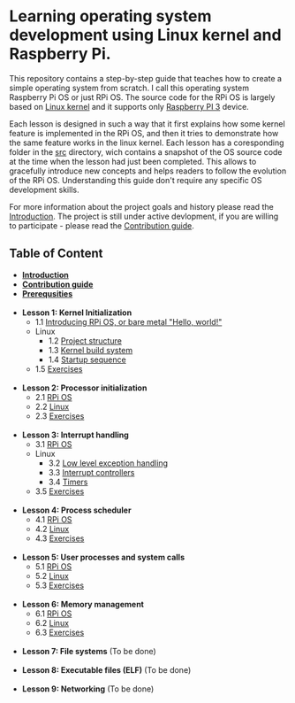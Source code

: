 # Learning operating system development using Linux kernel and Raspberry Pi.

This repository contains a step-by-step guide that teaches how to create a simple operating system from scratch. I call this operating system Raspberry Pi OS or just RPi OS. The source code for the RPi OS is largely based on [Linux kernel](https://github.com/torvalds/linux) and it supports only [Raspberry PI 3](https://www.raspberrypi.org/products/raspberry-pi-3-model-b/) device. 

Each lesson is designed in such a way that it first explains how some kernel feature is implemented in the RPi OS, and then it tries to demonstrate how the same feature works in the linux kernel. Each lesson has a coresponding folder in the [src](https://github.com/s-matyukevich/raspberry-pi-os/tree/master/src) directory, wich contains a snapshot of the OS source code at the time when the lesson had just been completed. This allows to gracefully introduce new concepts and helps readers to follow the evolution of the RPi OS. Understanding this guide don't require any specific OS development skills.

For more information about the project goals and history please read the [Introduction](https://github.com/s-matyukevich/raspberry-pi-os/blob/master/docs/Introduction.md). The project is still under active devlopment, if you are willing to participate - please read the [Contribution guide](https://github.com/s-matyukevich/raspberry-pi-os/blob/master/docs/Contributions.md).

## Table of Content

* **[Introduction](https://github.com/s-matyukevich/raspberry-pi-os/blob/master/docs/Introduction.md)**
* **[Contribution guide](https://github.com/s-matyukevich/raspberry-pi-os/blob/master/docs/Contributions.md)**
* **[Prerequsities](https://github.com/s-matyukevich/raspberry-pi-os/blob/master/docs/Prerequisites.md)**<br><br>
* **Lesson 1: Kernel Initialization** 
  * 1.1 [Introducing RPi OS, or bare metal "Hello, world!"](https://github.com/s-matyukevich/raspberry-pi-os/blob/master/docs/lesson01/rpi-os.md)
  * Linux
    * 1.2 [Project structure](https://github.com/s-matyukevich/raspberry-pi-os/blob/master/docs/lesson01/project-structure.md)
    * 1.3 [Kernel build system](https://github.com/s-matyukevich/raspberry-pi-os/blob/master/docs/lesson01/build-system.md) 
    * 1.4 [Startup sequence](https://github.com/s-matyukevich/raspberry-pi-os/blob/master/docs/lesson01/kernel-startup.md)
  * 1.5 [Exercises](https://github.com/s-matyukevich/raspberry-pi-os/blob/master/docs/lesson01/exercises.md)<br><br>
* **Lesson 2: Processor initialization**
  * 2.1 [RPi OS](https://github.com/s-matyukevich/raspberry-pi-os/blob/master/docs/lesson02/rpi-os.md)
  * 2.2 [Linux](https://github.com/s-matyukevich/raspberry-pi-os/blob/master/docs/lesson02/linux.md)
  * 2.3 [Exercises]()<br><br>
* **Lesson 3: Interrupt handling**
  * 3.1 [RPi OS](https://github.com/s-matyukevich/raspberry-pi-os/blob/master/docs/lesson03/rpi-os.md)
  * Linux
    * 3.2 [Low level exception handling](https://github.com/s-matyukevich/raspberry-pi-os/blob/master/docs/lesson03/low_level-exception_handling.md) 
    * 3.3 [Interrupt controllers](https://github.com/s-matyukevich/raspberry-pi-os/blob/master/docs/lesson03/interrupt_controllers.md)
    * 3.4 [Timers](https://github.com/s-matyukevich/raspberry-pi-os/blob/master/docs/lesson03/timer.md)
  * 3.5 [Exercises]()<br><br>
* **Lesson 4: Process scheduler**
  * 4.1 [RPi OS](https://github.com/s-matyukevich/raspberry-pi-os/blob/master/docs/lesson04/rpi-os.md) 
  * 4.2 [Linux]()
  * 4.3 [Exercises]()<br><br>
* **Lesson 5: User processes and system calls** 
  * 5.1 [RPi OS]() 
  * 5.2 [Linux]()
  * 5.3 [Exercises]()<br><br>
* **Lesson 6: Memory management**
  * 6.1 [RPi OS]() 
  * 6.2 [Linux]()
  * 6.3 [Exercises]()<br><br>
* **Lesson 7: File systems** (To be done)<br><br>
* **Lesson 8: Executable files (ELF)** (To be done)<br><br>
* **Lesson 9: Networking** (To be done)<br><br>
